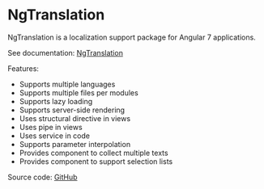 # NgTranslation

NgTranslation is a localization support package for Angular 7 applications.

See documentation: [NgTranslation](https://ngt.logikum.hu/)

Features:

* Supports multiple languages
* Supports multiple files per modules
* Supports lazy loading
* Supports server-side rendering
* Uses structural directive in views
* Uses pipe in views
* Uses service in code
* Supports parameter interpolation
* Provides component to collect multiple texts
* Provides component to support selection lists

Source code: [GitHub](https://github.com/logikum/ng-translation)
